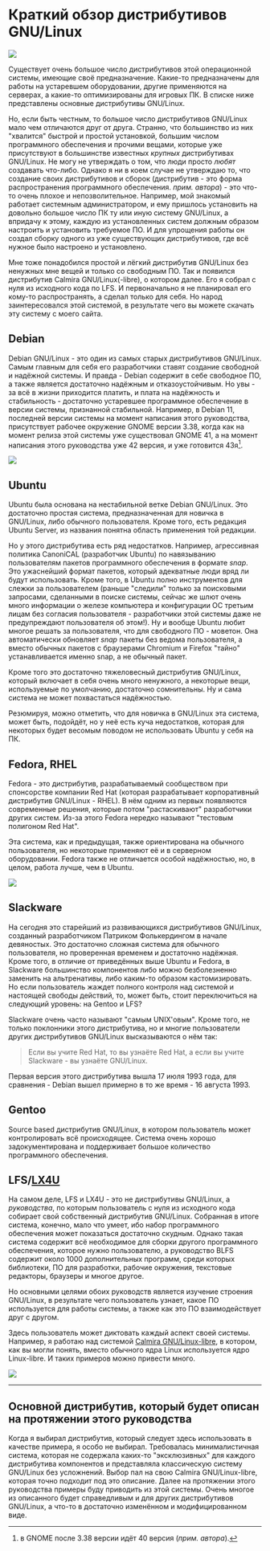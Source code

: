 # Краткий обзор дистрибутивов GNU/Linux

![](pic/system.png)

Существует очень большое число дистрибутивов этой операционной системы, имеющие
своё предназначение. Какие-то предназначены для работы на устаревшем
оборудовании, другие применяются на серверах, а какие-то оптимизированы для
игровых ПК. В списке ниже представлены основные дистрибутивы GNU/Linux.

Но, если быть честным, то большое число дистрибутивов GNU/Linux мало чем
отличаются друг от друга. Странно, что большинство из них "хвалится" быстрой и
простой установкой, большим числом программного обеспечения и прочими вещами,
которые уже присутствуют в большинстве известных *крупных* дистрибутивах
GNU/Linux. Не могу не утверждать о том, что люди просто *любят* создавать
что-либо. Однако я ни в коем случае не утверждаю то, что создание своих
дистрибутивов и сборок (дистрибутив - это форма распространения программного
обеспечения. *прим. автора*) - это что-то очень плохое и непозволительное.
Например, мой знакомый работает системным администратором, и ему пришлось
установить на довольно большое число ПК ту или иную систему GNU/Linux, а
впридачу к этому, каждую из установленных систем должным образом настроить и
установить требуемое ПО. И для упрощения работы он создал сборку одного из уже
существующих дистрибутивов, где всё нужное было настроено и установлено.

Мне тоже понадобился простой и лёгкий дистрибутив GNU/Linux без ненужных мне
вещей и только со свободным ПО. Так и появился дистрибутив Calmira
GNU/Linux(-libre), о котором далее. Его я собрал с нуля из исходного кода по
LFS. И первоначально я не планировал его кому-то распространять, а сделал только
для себя. Но народ заинтересовался этой системой, в результате чего вы можете
скачать эту систему с моего сайта.

## Debian

Debian GNU/Linux - это один из самых старых дистрибутивов GNU/Linux. Самым
главным для себя его разработчики ставят создание свободной и надёжной системы.
И правда - Debian содержит в себе свободное ПО, а также является достаточно
надёжным и отказоустойчивым. Но увы - за всё в жизни приходится платить, и плата
на надёжность и стабильность - достаточно устаревшее программное обеспечение в
версии системы, признанной стабильной. Например, в Debian 11, последней версии
системы на момент написания этого руководства, присутствует рабочее окружение
GNOME версии 3.38, когда как на момент релиза этой системы уже существовал GNOME
41, а на момент написания этого руководства уже 42 версия, и уже готовится
43я[^1].

![](pic/debian.png)

## Ubuntu

Ubuntu была основана на нестабильной ветке Debian GNU/Linux. Это достаточно
простая система, предназначенная для новичка в GNU/Linux, либо обычного
пользователя. Кроме того, есть редакция Ubuntu Server, из названия понятна
область применения той редакции.

Но у этого дистрибутива есть ряд недостатков. Например, агрессивная политика
CanoniCAL (разработчик Ubuntu) по навязыванию пользователям пакетов программного
обеспечения в формате *snap*. Это ужаснейший формат пакетов, который адекватные
люди вряд ли будут использовать. Кроме того, в Ubuntu полно инструментов для
слежки за пользователем (раньше "следили" только за поисковыми запросами,
сделанными в поиске системы, сейчас же шлют очень много информации о железе
компьютера и конфигурации ОС третьим лицам без согласия пользователя -
разработчики этой системы даже не предупреждают пользователя об этом!). Ну и
вообще Ubuntu любит многое решать за пользователя, что для свободного ПО -
моветон. Она автоматически обновляет *snap* пакеты без ведома пользователя, а
вместо обычных пакетов с браузерами Chromium и Firefox "тайно" устанавливается
именно snap, а не обычный пакет.

Кроме того это достаточно тяжеловесный дистрибутив GNU/Linux, который включает в
себя очень много ненужного, а некоторые вещи, используемые по умолчанию,
достаточно сомнительны. Ну и сама система не может похвастаться надёжностью.

Резюмируя, можно отметить, что для новичка в GNU/Linux эта система, может быть,
подойдёт, но у неё есть куча недостатков, которая для некоторых будет весомым
поводом не использовать Ubuntu у себя на ПК.

## Fedora, RHEL

Fedora - это дистрибутив, разрабатываемый сообществом при спонсорстве компании
Red Hat (которая разрабатывает корпоративный дистрибутив GNU/Linux - RHEL). В
нём одним из первых появляются современные решения, которые потом "растаскивают"
разработчики других систем. Из-за этого Fedora нередко называют "тестовым
полигоном Red Hat".

Эта система, как и предыдущая, также ориентирована на обычного пользователя, но
некоторые применяют её и в серверном оборудовании. Fedora также не отличается
особой надёжностью, но, в целом, работа лучше, чем в Ubuntu.

![](pic/fedora.png)

## Slackware

На сегодня это старейший из развивающихся дистрибутивов GNU/Linux, созданный
разработчиком Патриком Фолькердингом в начале девяностых. Это достаточно сложная
система для обычного пользователя, но проверенная временем и достаточно
надёжная. Кроме того, в отличие от приведённых выше Ubuntu и Fedora, в Slackware
большинство компонентов либо можно безболезненно заменить на альтренативы, либо
каким-то образом кастомизировать. Но если пользователь жаждет полного контроля
над системой и настоящей свободы действий, то, может быть, стоит переключиться
на следующий уровень: на Gentoo и LFS?

Slackware очень часто называют "самым UNIX'овым". Кроме того, не только
поклонники этого дистрибутива, но и многие пользователи других дистрибутивов
GNU/Linux высказываются о нём так:

> Если вы учите Red Hat, то вы узнаёте Red Hat, а если вы учите Slackware - вы
> узнаёте GNU/Linux.

Первая версия этого дистрибутива вышла 17 июля 1993 года, для сравнения - Debian
вышел примерно в то же время - 16 августа 1993.

## Gentoo

Source based дистрибутив GNU/Linux, в котором пользователь может контролировать
всё происходящее. Система очень хорошо задокументирована и поддерживает большое
количество программного обеспечения.

## LFS/[LX4U](https://lx4u.ru)

На самом деле, LFS и LX4U - это не дистрибутивы GNU/Linux, а *руководства*, по
которым пользователь с нуля из исходного кода собирает свой собственный
дистрибутив GNU/Linux. Собранная в итоге система, конечно, мало что умеет, ибо
набор программного обеспечения может показаться достаточно скудным. Однако такая
система содержит всё необходимое для сборки другого программного обеспечения,
которое нужно пользователю, а руководство BLFS содержит около 1000
дополнительных программ, среди которых библиотеки, ПО для разработки, рабочие
окружения, текстовые редакторы, браузеры и многое другое.

Но основными целями обоих руководств является изучение строения GNU/Linux, в
результате чего пользователь узнает, какое ПО используется для работы системы, а
также как это ПО взаимодействует друг с другом.

Здесь пользователь может диктовать каждый аспект своей системы. Например, я
работаю над системой [Calmira GNU/Linux-libre](https://github.com/CalmiraLinux),
в котором, как вы могли понять, вместо обычного ядра Linux используется ядро
Linux-libre. И таких примеров можно привести много.

![](pic/calmira.png)

---

## Основной дистрибутив, который будет описан на протяжении этого руководства

Когда я выбирал дистрибутив, который следует здесь использовать в качестве
примера, я особо не выбирал. Требовалась минималистичная система, которая не
содержала каких-то "эксклюзивных" для каждого дистрибутива компонентов и
представляла классическую систему GNU/Linux без усложнений. Выбор пал на свою
Calmira GNU/Linux-libre, которая точно подходит под это описание. Далее на
протяжении этого руководства примеры буду приводить из этой системы. Очень
многое из описанного будет справедливым и для других дистрибутивов GNU/Linux, а
что-то в достаточно изменённом и модифицированном виде.

[^1]: в GNOME после 3.38 версии идёт 40 версия (*прим. автора*).
